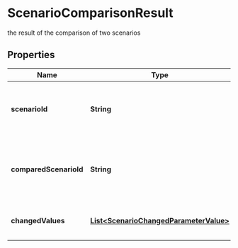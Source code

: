 

# ScenarioComparisonResult

the result of the comparison of two scenarios

## Properties

| Name | Type | Description | Notes |
|------------ | ------------- | ------------- | -------------|
|**scenarioId** | **String** | the Scenario Id which is the reference for the comparison |  [optional] [readonly] |
|**comparedScenarioId** | **String** | the Scenario Id the reference Scenario is compared to |  [optional] [readonly] |
|**changedValues** | [**List&lt;ScenarioChangedParameterValue&gt;**](ScenarioChangedParameterValue.md) | the list of changed values for parameters |  [optional] [readonly] |



